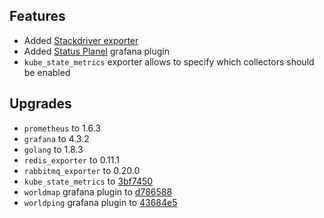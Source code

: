 ## Features

* Added [Stackdriver exporter](https://github.com/frodenas/stackdriver_exporter)
* Added [Status Planel](https://grafana.com/plugins/vonage-status-panel) grafana plugin
* `kube_state_metrics` exporter allows to specify which collectors should be enabled

## Upgrades

* `prometheus` to 1.6.3
* `grafana` to 4.3.2
* `golang` to 1.8.3
* `redis_exporter` to 0.11.1
* `rabbitmq_exporter` to 0.20.0
* `kube_state_metrics` to [3bf7450](https://github.com/kubernetes/kube-state-metrics/commit/3bf74507e082607d9ce6d5c935efe6459d67099d)
* `worldmap` grafana plugin to [d786588](https://github.com/grafana/worldmap-panel/tree/d78658815e17ed7bc595867e4cc5c1b5df12f8c3)
* `worldping` grafana plugin to [43684e5](https://github.com/raintank/worldping-app/tree/43684e5013dc6ac304aa2c2589c087193ec8e36b)
